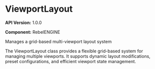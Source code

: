 # ViewportLayout

**API Version:** 1.0.0

**Component:** RebelENGINE

Manages a grid-based multi-viewport layout system

The ViewportLayout class provides a flexible grid-based system for managing
multiple viewports. It supports dynamic layout modifications, preset configurations,
and efficient viewport state management.

